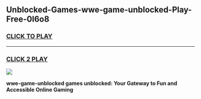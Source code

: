 
## Unblocked-Games-wwe-game-unblocked-Play-Free-0l6o8
<h3>
<a href="https://premium76.site?title=wwe-game-unblocked&ref=19M">CLICK TO PLAY</a></h3>
<hr>

<h3>
<a href="https://premium76.site?title=wwe-game-unblocked&ref=19M">CLICK 2 PLAY</a>
  
</h3>

<a href="https://premium76.site?title=wwe-game-unblocked&ref=19M"><img src="https://clearcache.store/games.png"></a>


**wwe-game-unblocked games unblocked: Your Gateway to Fun and Accessible Online Gaming**
